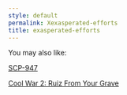 ```yaml
---
style: default
permalink: Xexasperated-efforts
title: exasperated-efforts
---
```

You may also like:

[SCP-947](http://scp-wiki.net/scp-947)

[Cool War 2: Ruiz From Your Grave](http://scp-wiki.net/cool-war-2-hub)
